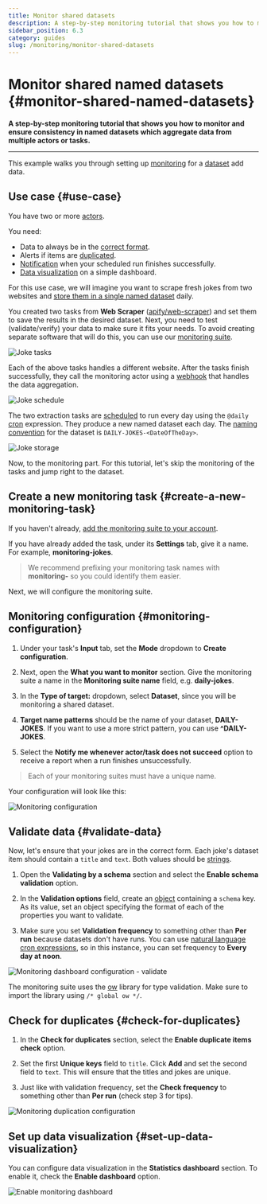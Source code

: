 ```yaml
---
title: Monitor shared datasets
description: A step-by-step monitoring tutorial that shows you how to monitor and ensure consistency in named datasets which aggregate data from multiple actors or tasks.
sidebar_position: 6.3
category: guides
slug: /monitoring/monitor-shared-datasets
---
```



# Monitor shared named datasets {#monitor-shared-named-datasets}

**A step-by-step monitoring tutorial that shows you how to monitor and ensure consistency in named datasets which aggregate data from multiple actors or tasks.**

---

This example walks you through setting up [monitoring](https://apify.com/apify/monitoring) for a [dataset](../storage/dataset.md) add data.

## Use case {#use-case}

You have two or more [actors](../actors/index.md).

You need:

- Data to always be in the [correct format](#validate-data).
- Alerts if items are [duplicated](#check-for-duplicates).
- [Notification](./index.md) when your scheduled run finishes successfully.
- [Data visualization](#set-up-data-visualization) on a simple dashboard.

For this use case, we will imagine you want to scrape fresh jokes from two websites and [store them in a single named dataset](../storage/dataset.md) daily.

You created two tasks from **Web Scraper** ([apify/web-scraper](https://apify.com/apify/web-scraper)) and set them to save the results in the desired dataset. Next, you need to test (validate/verify) your data to make sure it fits your needs. To avoid creating separate software that will do this, you can use our [monitoring suite](https://apify.com/apify/monitoring).

![Joke tasks](./images/joke-scraper-tasks.png)

Each of the above tasks handles a different website. After the tasks finish successfully, they call the monitoring actor using a [webhook](../integrations/webhooks/index.md) that handles the data aggregation.

![Joke schedule](./images/joke-schedule.png)

The two extraction tasks are [scheduled](../schedules.md) to run every day using the `@daily` [cron](https://crontab.guru) expression. They produce a new named dataset each day. The [naming convention](https://en.wikipedia.org/wiki/Naming_convention_(programming)) for the dataset is `DAILY-JOKES-<DateOfTheDay>`.

![Joke storage](./images/joke-storage.png)

Now, to the monitoring part. For this tutorial, let's skip the monitoring of the tasks and jump right to the dataset.

## Create a new monitoring task {#create-a-new-monitoring-task}

If you haven't already, [add the monitoring suite to your account](./index.md).

If you have already added the task, under its **Settings** tab, give it a name. For example, **monitoring-jokes**.

> We recommend prefixing your monitoring task names with **monitoring-** so you could identify them easier.

Next, we will configure the monitoring suite.

## Monitoring configuration {#monitoring-configuration}

1. Under your task's **Input** tab, set the **Mode** dropdown to **Create configuration**.

2. Next, open the **What you want to monitor** section. Give the monitoring suite a name in the **Monitoring suite name** field, e.g. **daily-jokes**.

3. In the **Type of target:** dropdown, select **Dataset**, since you will be monitoring a shared dataset.

4. **Target name patterns** should be the name of your dataset, **DAILY-JOKES**. If you want to use a more strict pattern, you can use **^DAILY-JOKES**.

5. Select the **Notify me whenever actor/task does not succeed** option to receive a report when a run finishes unsuccessfully.

> Each of your monitoring suites must have a unique name.

Your configuration will look like this:

![Monitoring configuration](./images/joke-monitoring-config.png)

## Validate data {#validate-data}

Now, let's ensure that your jokes are in the correct form. Each joke's dataset item should contain a `title` and `text`. Both values should be [strings](https://developer.mozilla.org/en-US/docs/Web/JavaScript/Reference/Global_Objects/String).

1. Open the **Validating by a schema** section and select the **Enable schema validation** option.

2. In the **Validation options** field, create an [object](https://javascript.info/object) containing a `schema` key. As its value, set an object specifying the format of each of the properties you want to validate.

3. Make sure you set **Validation frequency** to something other than **Per run** because datasets don't have runs. You can use [natural language cron expressions](https://github.com/darkeyedevelopers/natural-cron.js), so in this instance, you can set frequency to **Every day at noon**.

![Monitoring dashboard configuration - validate](./images/joke-validate-schema.png)

The monitoring suite uses the [ow](https://www.npmjs.com/package/ow) library for type validation. Make sure to import the library using `/* global ow */`.

## Check for duplicates {#check-for-duplicates}

1. In the **Check for duplicates** section, select the **Enable duplicate items check** option.

2. Set the first **Unique keys** field to `title`. Click **Add** and set the second field to `text`. This will ensure that the titles and jokes are unique.

3. Just like with validation frequency, set the **Check frequency** to something other than **Per run** (check step 3 for tips).

![Monitoring duplication configuration](./images/joke-duplicates.png)

## Set up data visualization {#set-up-data-visualization}

You can configure data visualization in the **Statistics dashboard** section. To enable it, check the **Enable dashboard** option.

![Enable monitoring dashboard](./images/enable-dashboard.png)
